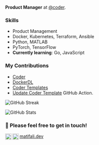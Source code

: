 **Product Manager** at [@coder](https://github.com/coder).
### Skills
  - Product Management
  - Docker, Kubernetes, Terraform, Ansible
  - Python, MATLAB
  - PyTorch, TensorFlow
  - **Currently learning**: Go, JavaScript
### My Contributions
  - [Coder](https://github.com/coder/coder/commits?author=matifali)
  - [DockerDL](https://github.com/matifali/dockerdl)
  - [Coder Templates](https://github.com/matifali/coder-templates)
  - [Update Coder Template](https://github.com/matifali/update-coder-template) GitHub Action.
 
![GitHub Streak](https://streak-stats.demolab.com?user=matifali&theme=transptransparent&hide_border=true&date_format=M%20j%5B%2C%20Y%5D)

![GitHub Stats](https://github-readme-stats.vercel.app/api?username=matifali&show=reviews&show_icons=true&theme=transparent&hide_title=true&hide_border=true)

### 🤝 Please feel free to get in touch! 
<a href="https://www.x.com/in/ioAtif/"><img align="left" src="https://cdn.jsdelivr.net/npm/simple-icons@v13/icons/x.svg" alt="Muhammad Atif Ali | 𝕏" width="20px"/></a>
<a href="https://www.linkedin.com/in/ioAtif/"><img align="left" src="https://cdn.jsdelivr.net/npm/simple-icons@v13/icons/linkedin.svg" alt="Muhammad Atif Ali | LinkedIn" width="20px"/></a>
<a href="https://matifali.dev">matifali.dev</a>
